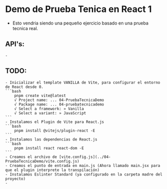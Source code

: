 # Demo de Prueba Tenica en React 1

- Esto vendria siendo una pequeño ejercicio basado en una prueba tecnica real.

## API's: 
    - 

## TODO:
    - Inicializar el template VANILLA de Vite, para configurar el entorno de React desde 0.
    ```bash
        pnpm create vite@latest
        √ Project name: ... 04-PruebaTecnicaDemo
        √ Package name: ... 04-pruebatecnicademo
        √ Select a framework: » Vanilla
        √ Select a variant: » JavaScript
    ```
    - Instalamos el Plugin de Vite para React.js
    ```bash
        pnpm install @vitejs/plugin-react -E
    ```
    - Instalamos las dependencias de React.js
    ```bash
        pnpm install react react-dom -E
    ```
    - Creamos el archivo de [vite.config.js](../04-PruebaTecnicaDemo/vite.config.js)
    - Creamos el punto de entrada en main.js (Ahora llamado main.jsx para que el plugin interprete la transpilación)
    - Instalamos Eslinter Standard (ya configurado en la carpeta madre del proyecto)
    - 